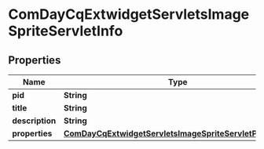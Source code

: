 
# ComDayCqExtwidgetServletsImageSpriteServletInfo

## Properties
Name | Type | Description | Notes
------------ | ------------- | ------------- | -------------
**pid** | **String** |  |  [optional]
**title** | **String** |  |  [optional]
**description** | **String** |  |  [optional]
**properties** | [**ComDayCqExtwidgetServletsImageSpriteServletProperties**](ComDayCqExtwidgetServletsImageSpriteServletProperties.md) |  |  [optional]



